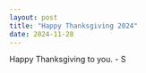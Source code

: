 ```yaml
---
layout: post
title: "Happy Thanksgiving 2024"
date: 2024-11-28
---
```


Happy Thanksgiving to you. - S
